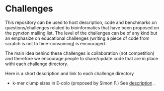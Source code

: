 Challenges
==========

This repository can be used to host description, code and benchmarks on questions/challenges related to bioinformatics that have been proposed on the pynxton mailing list. The level of the challenges can be of any kind but an emphasize on educational challenges (writing a piece of code from scratch is not to time-consuming) is encouraged.

The main idea behind these challenges is collaboration (not competition) and therefore we encourage people to share/update code that are in place withi each challenge directory.

Here is a short description and link to each  challenge directory

- k-mer clump sizes in E-colo (proposed by Simon F.) See [description](https://github.com/pynxton/challenges/tree/master/kmer_clump_sizes) .

